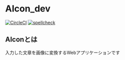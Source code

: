 # AIcon_dev
[![CircleCI](https://circleci.com/gh/nakajima-john-shotaro/AIcon_dev/tree/main.svg?style=svg)](https://circleci.com/gh/nakajima-john-shotaro/AIcon_dev/tree/main) [![spellcheck](https://img.shields.io/github/workflow/status/nakajima-john-shotaro/AIcon_dev/Spell%20check%20workflow?label=Sepll%20check&style=plastic)](https://github.com/nakajima-john-shotaro/AIcon_dev/actions/workflows/misspell-fixer.yml)


## AIconとは

入力した文章を画像に変換するWebアプリケーションです